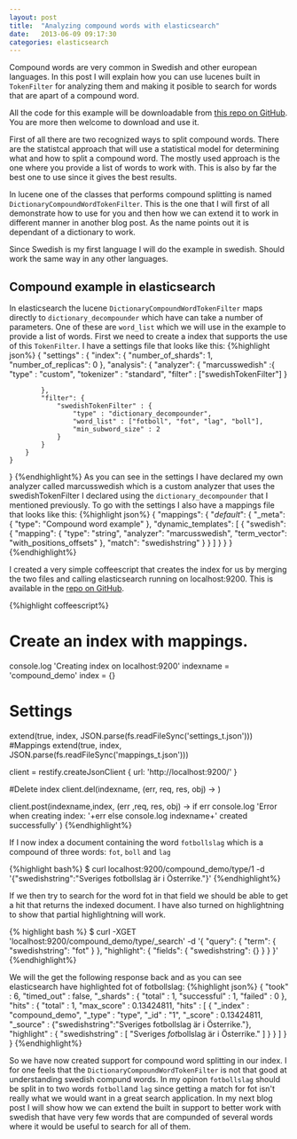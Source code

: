 ```yaml
---
layout: post
title:  "Analyzing compound words with elasticsearch"
date:   2013-06-09 09:17:30
categories: elasticsearch
---
```

Compound words are very common in Swedish and other european languages. In this post I will explain how you can use lucenes built in `TokenFilter` for analyzing them and making it posible to search for words that are apart of a compound word.

All the code for this example will be downloadable from <a href="http://github.com/pecke01/compound_example">this repo on GitHub</a>. You are more then welcome to download and use it.

First of all there are two recognized ways to split compound words. There are the statistcal approach that will use a statistical model for determining what and how to split a compound word. The mostly used approach is the one where you provide a list of words to work with. This is also by far the best one to use since it gives the best results.

In lucene one of the classes that performs compound splitting is named `DictionaryCompoundWordTokenFilter`. This is the one that I will first of all demonstrate how to use for you and then how we can extend it to work in different manner in another blog post. As the name points out it is dependant of a dictionary to work.

Since Swedish is my first language I will do the example in swedish. Should work the same way in any other languages.

<h2>Compound example in elasticsearch</h2>

In elasticsearch the lucene `DictionaryCompoundWordTokenFilter` maps directly to `dictionary_decompounder` which have can take a number of parameters. One of these are `word_list` which we will use in the example to provide a list of words. First we need to create a index that supports the use of this `TokenFilter`. I have a settings file that looks like this:
{%highlight json%}
{
    "settings" : {
        "index": {
            "number_of_shards": 1,
            "number_of_replicas": 0
        },
        "analysis": {
            "analyzer": {
                "marcusswedish" :{
                    "type" : "custom",
                    "tokenizer" : "standard",
                    "filter" : ["swedishTokenFilter"]
                }

            },
            "filter": {
                "swedishTokenFilter" : {
                    "type" : "dictionary_decompounder",
                    "word_list" : ["fotboll", "fot", "lag", "boll"],
                    "min_subword_size" : 2
                }
            }            
        }
    }
}
{%endhighlight%}
As you can see in the settings I have declared my own analyzer called marcusswedish which is a custom analyzer that uses the swedishTokenFilter I declared using the `dictionary_decompounder` that I mentioned previously.
To go with the settings I also have a mappings file that looks like this:
{%highlight json%}
{
    "mappings": {
        "_default_": {
            "_meta": {
                "type": "Compound word example"
            },
            "dynamic_templates": [
                {
                    "swedish": {
                        "mapping": {
                            "type": "string",
                            "analyzer": "marcusswedish",
                            "term_vector": "with_positions_offsets"
                        },
                        "match": "swedishstring"
                    }
                }
            ]
        }
    }
}
{%endhighlight%}

I created a very simple coffeescript that creates the index for us by merging the two files and calling elasticsearch running on localhost:9200. This is available in the <a href="http://github.com/pecke01/compound-example">repo on GitHub</a>.

{%highlight coffeescript%}
# Create an index with mappings.
console.log 'Creating index on localhost:9200'
indexname = 'compound_demo'
index = {}
# Settings
extend(true, index, JSON.parse(fs.readFileSync('settings_t.json')))
#Mappings
extend(true, index, JSON.parse(fs.readFileSync('mappings_t.json')))

client = restify.createJsonClient { url: 'http://localhost:9200/' }

#Delete index
client.del(indexname, (err, req, res, obj) ->
	)

client.post(indexname,index, (err ,req, res, obj) ->
	if err
		console.log 'Error when creating index: '+err
	else
		console.log  indexname+' created successfully'
	)
{%endhighlight%}

If I now index a document containing the word `fotbollslag` which is a compound of three words: `fot`, `boll` and `lag`

{%highlight bash%}
$ curl localhost:9200/compound_demo/type/1 -d '{"swedishstring":"Sveriges fotbollslag är i Österrike."}'
{%endhighlight%}

If we then try to search for the word fot in that field we should be able to get a hit that returns the indexed document. I have also turned on highlightning to show that partial highlightning will work.

{% highlight bash %}
$ curl -XGET 'localhost:9200/compound_demo/type/_search' -d '{
    "query": {
        "term": {
            "swedishstring": "fot"
        }
    },
    "highlight": {
        "fields": {
            "swedishstring": {}
        }
    }
 }'
{%endhighlight%}

We will the get the following response back and as you can see elasticsearch have highlighted fot of fotbollslag:
{%highlight json%}
{
  "took" : 6,
  "timed_out" : false,
  "_shards" : {
    "total" : 1,
    "successful" : 1,
    "failed" : 0
  },
  "hits" : {
    "total" : 1,
    "max_score" : 0.13424811,
    "hits" : [ {
      "_index" : "compound_demo",
      "_type" : "type",
      "_id" : "1",
      "_score" : 0.13424811, "_source" : {"swedishstring":"Sveriges fotbollslag är i Österrike."},
      "highlight" : {
        "swedishstring" : [ "Sveriges <em>fot</em>bollslag är i Österrike." ]
      }
    } ]
  }
}
{%endhighlight%}

So we have now created support for compound word splitting in our index. I for one feels that the `DictionaryCompoundWordTokenFilter` is not that good at understanding swedish compund words. In my opinon `fotbollslag` should be split in to two words `fotboll`and `lag` since getting a match for fot isn't really what we would want in a great search application. In my next blog post I will show how we can extend the built in support to better work with swedish that have very few words that are compunded of several words where it would be useful to search for all of them.